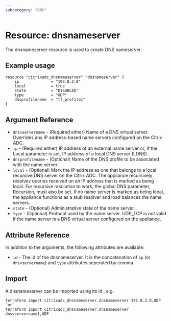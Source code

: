 ```yaml
---
subcategory: "DNS"
---
```


# Resource: dnsnameserver

The dnsnameserver resource is used to create DNS nameserver.


## Example usage

```hcl
resource "citrixadc_dnsnameserver" "dnsnameserver" {
	ip              = "192.0.2.0"
    local           = true
    state           = "DISABLED"
    type            = "UDP"
    dnsprofilename  = "tf_profile1"
}
```


## Argument Reference

* `dnsvservername` - (Required either) Name of a DNS virtual server. Overrides any IP address-based name servers configured on the Citrix ADC.
* `ip` - (Required either) IP address of an external name server or, if the Local parameter is set, IP address of a local DNS server (LDNS).
* `dnsprofilename` - (Optional) Name of the DNS profile to be associated with the name server
* `local` - (Optional) Mark the IP address as one that belongs to a local recursive DNS server on the Citrix ADC. The appliance recursively resolves queries received on an IP address that is marked as being local. For recursive resolution to work, the global DNS parameter, Recursion, must also be set.   If no name server is marked as being local, the appliance functions as a stub resolver and load balances the name servers.
* `state` - (Optional) Administrative state of the name server.
* `type` - (Optional) Protocol used by the name server. UDP_TCP is not valid if the name server is a DNS virtual server configured on the appliance.


## Attribute Reference

In addition to the arguments, the following attributes are available:

* `id` - The id of the dnsnameserver. It is the concatenation of `ip` (or `dnsvservername`) and `type` attributes seperated by comma.


## Import

A dnsnameserver can be imported using its id , e.g.

```shell
terraform import citrixadc_dnsnameserver.dnsnameserver 192.0.2.0,UDP
`or`
terraform import citrixadc_dnsnameserver.dnsnameserver dnsvservername1,UDP
```
